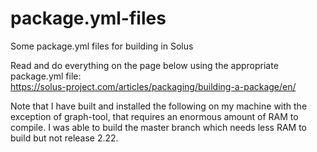 # package.yml-files
Some package.yml files for building in Solus


Read and do everything on the page below using the appropriate package.yml file: <br/>
https://solus-project.com/articles/packaging/building-a-package/en/ </br>


Note that I have built and installed the following on my machine with the exception of graph-tool, that requires an enormous amount of RAM to compile. I was able to build the master branch which needs less RAM to build but not release 2.22.
